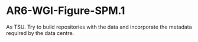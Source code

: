 # AR6-WGI-Figure-SPM.1
As TSU. Try to build repositories with the data and incorporate the metadata required by the data centre.
